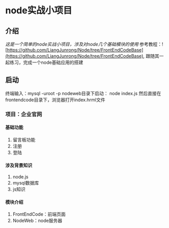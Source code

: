 # node实战小项目
## 介绍
*这是一个简单的node实战小项目，涉及对node几个基础模块的使用*
参考教程：![https://github.com/LiangJunrong/Node/tree/FrontEndCodeBase](https://github.com/LiangJunrong/Node/tree/FrontEndCodeBase),
跟随其一起练习，完成一个node基础应用的搭建
## 启动
终端输入：mysql -uroot -p
nodeweb目录下启动： node index.js
然后直接在frontendcode目录下，浏览器打开index.hrml文件
### 项目：企业官网
#### 基础功能
1. 留言板功能
2. 注册
3. 登陆
#### 涉及背景知识
1. node.js
2. mysql数据库
3. js知识
#### 模块介绍
1. FrontEndCode：前端页面
2. NodeWeb：node服务器